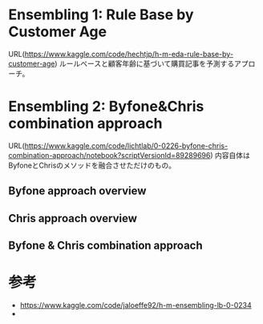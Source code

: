 # Ensembling 1: Rule Base by Customer Age

URL(https://www.kaggle.com/code/hechtjp/h-m-eda-rule-base-by-customer-age)
ルールベースと顧客年齢に基づいて購買記事を予測するアプローチ。

# Ensembling 2: Byfone&Chris combination approach
URL(https://www.kaggle.com/code/lichtlab/0-0226-byfone-chris-combination-approach/notebook?scriptVersionId=89289696)
内容自体はByfoneとChrisのメソッドを融合させただけのもの。
## Byfone approach overview

## Chris approach overview
## Byfone & Chris combination approach

# 参考

- https://www.kaggle.com/code/jaloeffe92/h-m-ensembling-lb-0-0234
-
